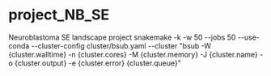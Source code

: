 # project_NB_SE
Neuroblastoma SE landscape project
snakemake -k -w 50 --jobs 50 --use-conda --cluster-config cluster/bsub.yaml --cluster "bsub -W {cluster.walltime} -n {cluster.cores} -M {cluster.memory} -J {cluster.name} -o {cluster.output} -e {cluster.error} {cluster.queue}" 
